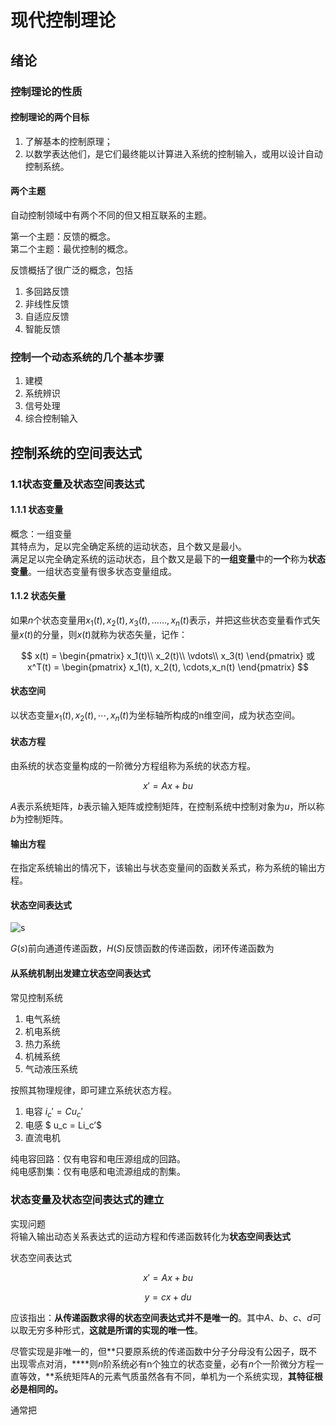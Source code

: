# 现代控制理论

## 绪论

### 控制理论的性质

#### 控制理论的两个目标

1.  了解基本的控制原理；
2.  以数学表达他们，是它们最终能以计算进入系统的控制输入，或用以设计自动控制系统。

#### 两个主题

自动控制领域中有两个不同的但又相互联系的主题。

第一个主题：反馈的概念。  
第二个主题：最优控制的概念。

反馈概括了很广泛的概念，包括

1.  多回路反馈
2.  非线性反馈
3.  自适应反馈
4.  智能反馈

### 控制一个动态系统的几个基本步骤

1.  建模
2.  系统辨识
3.  信号处理
4.  综合控制输入

## 控制系统的空间表达式

### 1.1状态变量及状态空间表达式

#### 1.1.1 状态变量

概念：一组变量  
其特点为，足以完全确定系统的运动状态，且个数又是最小。  
满足足以完全确定系统的运动状态，且个数又是最下的**一组变量**中的**一个**称为**状态变量**。一组状态变量有很多状态变量组成。

#### 1.1.2 状态矢量

如果$n$个状态变量用$x_1(t), x_2(t), x_3(t), ……, x_n(t)$表示，并把这些状态变量看作式矢量$x(t)$的分量，则$x(t)$就称为状态矢量，记作：

$$
x(t) =
\begin{pmatrix}
x_1(t)\\
x_2(t)\\
\vdots\\
x_3(t)
\end{pmatrix} 或 
x^T(t) =
\begin{pmatrix}
x_1(t), x_2(t), \cdots,x_n(t)
\end{pmatrix}
$$

#### 状态空间

以状态变量$x_1(t), x_2(t),\cdots, x_n(t)$为坐标轴所构成的n维空间，成为状态空间。

#### 状态方程

由系统的状态变量构成的一阶微分方程组称为系统的状态方程。

$$
x' = Ax + bu
$$

$A$表示系统矩阵，$b$表示输入矩阵或控制矩阵，在控制系统中控制对象为$u$，所以称$b$为控制矩阵。

#### 输出方程

在指定系统输出的情况下，该输出与状态变量间的函数关系式，称为系统的输出方程。

#### 状态空间表达式

![s](../../../rescource/Attachment/2022-06-15-20-38-03.png)

$G(s)$前向通道传递函数，$H(S)$反馈函数的传递函数，闭环传递函数为

#### 从系统机制出发建立状态空间表达式

常见控制系统

1.  电气系统
2.  机电系统
3.  热力系统
4.  机械系统
5.  气动液压系统

按照其物理规律，即可建立系统状态方程。

1.  电容 $i_c' = C u_c'$
2.  电感 $ u\_c = Li\_c’$
3.  直流电机

纯电容回路：仅有电容和电压源组成的回路。  
纯电感割集：仅有电感和电流源组成的割集。

### 状态变量及状态空间表达式的建立

实现问题  
将输入输出动态关系表达式的运动方程和传递函数转化为**状态空间表达式**

状态空间表达式

$$
x' = Ax + bu
$$

$$
y = cx + du
$$

应该指出：**从传递函数求得的状态空间表达式并不是唯一的**。其中$A、b、c、d$可以取无穷多种形式，**这就是所谓的实现的唯一性**。

尽管实现是非唯一的，但\*\*只要原系统的传递函数中分子分母没有公因子，既不出现零点对消，\*\*\*\*则$n$阶系统必有n个独立的状态变量，必有$n$个一阶微分方程一直等效，\*\*系统矩阵A的元素气质虽然各有不同，单机为一个系统实现，**其特征根必是相同的。**

通常把